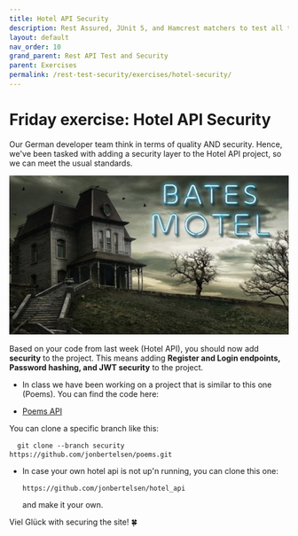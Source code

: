 ```yaml
---
title: Hotel API Security
description: Rest Assured, JUnit 5, and Hamcrest matchers to test all the finished endpoints.
layout: default
nav_order: 10
grand_parent: Rest API Test and Security
parent: Exercises
permalink: /rest-test-security/exercises/hotel-security/
---
```

# Friday exercise: Hotel API Security

Our German developer team think in terms of quality AND security. Hence, we've been tasked with adding a security layer to the Hotel API project, so we can meet the usual standards.

![Bates hotel](./images/bates_hotel.jpg)

Based on your code from last week (Hotel API), you should now add **security** to the project. This means adding **Register and Login endpoints, Password hashing, and JWT security** to the project.

- In class we have been working on a project that is similar to this one (Poems). You can find the code here:

- [Poems API](https://github.com/jonbertelsen/poems/tree/security?tab=readme-ov-file#security-branch)

You can clone a specific branch like this:

      git clone --branch security https://github.com/jonbertelsen/poems.git

- In case your own hotel api is not up'n running, you can clone this one:

      https://github.com/jonbertelsen/hotel_api 

  and make it your own.

Viel Glück with securing the site! 🍀
